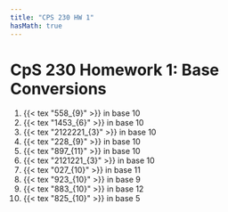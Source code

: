 ```yaml
---
title: "CPS 230 HW 1"
hasMath: true
---
```


# CpS 230 Homework 1: Base Conversions

1. {{< tex "558_{9}" >}} in base 10
1. {{< tex "1453_{6}" >}} in base 10 
1. {{< tex "2122221_{3}" >}} in base 10
1. {{< tex "228_{9}" >}} in base 10
1. {{< tex "897_{11}" >}} in base 10
1. {{< tex "2121221_{3}" >}} in base 10
1. {{< tex "027_{10}" >}} in base 11
1. {{< tex "923_{10}" >}} in base 9
1. {{< tex "883_{10}" >}} in base 12
1. {{< tex "825_{10}" >}} in base 5
